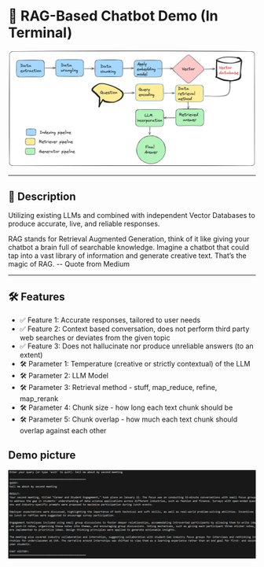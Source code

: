 # 🤖 **RAG-Based Chatbot Demo (In Terminal)**

![RAG_Explained](Data_file/RAG%20visualization.png)

---

## 🚀 **Description**  
Utilizing existing LLMs and combined with independent Vector Databases to produce accurate, live, and reliable responses. 

RAG stands for Retrieval Augmented Generation, think of it like giving your chatbot a brain full of searchable knowledge. Imagine a chatbot that could tap into a vast library of information and generate creative text. That’s the magic of RAG. -- Quote from Medium   

---

## 🛠 **Features**  
- ✅ Feature 1: Accurate responses, tailored to user needs  
- ✅ Feature 2: Context based conversation, does not perform third party web searches or deviates from the given topic
- ✅ Feature 3: Does not hallucinate nor produce unreliable answers (to an extent)
- 🛠️ Parameter 1: Temperature (creative or strictly contextual) of the LLM
- 🛠️ Parameter 2: LLM Model
- 🛠️ Parameter 3: Retrieval method - stuff, map_reduce, refine, map_rerank
- 🛠️ Parameter 4: Chunk size - how long each text chunk should be
- 🛠️ Parameter 5: Chunk overlap - how much each text chunk should overlap against each other

## **Demo picture**
![RAG_in_action](Data_file/Demo.png) 
